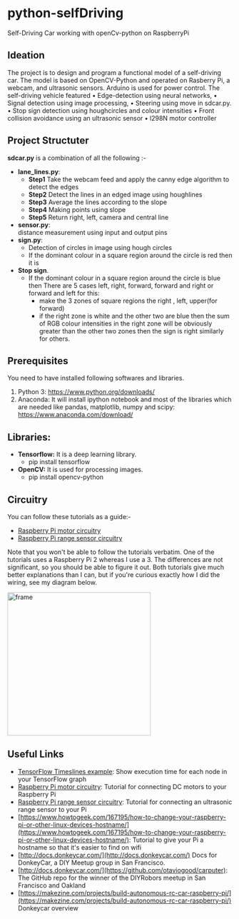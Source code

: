 # python-selfDriving
Self-Driving Car working with openCv-python on RaspberryPi

## Ideation
The project is to design and program a functional model of a self-driving car. The model is based on OpenCV-Python and operated on Rasberry Pi, a webcam, and ultrasonic sensors. Arduino is used for power control. The self-driving vehicle featured 
• Edge-detection using neural networks, 
• Signal detection using image processing,
• Steering using move in sdcar.py. 
• Stop sign detection using houghcircles and colour intensities 
• Front collision avoidance using an ultrasonic sensor 
• l298N motor controller 

## Project Structuter          
**sdcar.py** is a combination of all the following :-              
  * **lane_lines.py**:                  
    * **Step1** Take the webcam feed and apply the  canny  edge algorithm to detect the edges                 
    * **Step2** Detect the lines in an edged image using houghlines                  
    * **Step3** Average the lines according to the slope                 
    * **Step4** Making points using slope                  
    * **Step5** Return right, left, camera and central line               
  * **sensor.py**:                 
     distance measurement using input and output pins               
  * **sign.py**:                  
     * Detection of circles in image using hough circles                   
     * If the dominant colour in a square region around the circle is red then it is                    
  * **Stop sign**.                  
     * If the dominant colour in a square region around the circle is blue then 
There are 5 cases left, right, forward, forward and right or forward and left for this:     
       * make the 3 zones of square regions the right , left, upper(for forward)    
       * if the right zone is white and the other two are blue then the sum of RGB colour intensities in the right zone will be obviously greater than the other two zones then the sign is right similarly for others.   

## Prerequisites
You need to have installed following softwares and libraries.
1. Python 3: https://www.python.org/downloads/
2. Anaconda: It will install ipython notebook and most of the libraries which are needed like  pandas, matplotlib, numpy and scipy: https://www.anaconda.com/download/

## Libraries: 
* __Tensorflow:__ It is a deep learning library.
    * pip install tensorflow
* __OpenCV:__ It is used for processing images.
    * pip install opencv-python

       
## Circuitry

You can follow these tutorials as a guide:- 
* [Raspberry Pi motor circuitry](https://business.tutsplus.com/tutorials/controlling-dc-motors-using-python-with-a-raspberry-pi--cms-20051)
* [Raspberry Pi range sensor circuitry](https://www.modmypi.com/blog/hc-sr04-ultrasonic-range-sensor-on-the-raspberry-pi)

Note that you won't be able to follow the tutorials verbatim. One of the tutorials uses a Raspberry Pi 2 whereas I use a 3. The differences are not significant, so you should be able to figure it out. Both tutorials give much better explanations than I can, but if you're curious exactly how I did the wiring, see my diagram below. 

<img width="321" alt="frame" src="https://user-images.githubusercontent.com/8901244/30244462-0e34e4be-9573-11e7-8ea8-81f1203c9492.png">

## Useful Links

* [TensorFlow Timeslines example](https://stackoverflow.com/documentation/tensorflow/3850/measure-the-execution-time-of-individual-operations#t=201707090002297903596 ): Show execution time for each node in your TensorFlow graph
* [Raspberry Pi motor circuitry](https://business.tutsplus.com/tutorials/controlling-dc-motors-using-python-with-a-raspberry-pi--cms-20051): Tutorial for connecting DC motors to your Raspberry Pi
* [Raspberry Pi range sensor circuitry](https://www.modmypi.com/blog/hc-sr04-ultrasonic-range-sensor-on-the-raspberry-pi): Tutorial for connecting an ultrasonic range sensor to your Pi
* [https://www.howtogeek.com/167195/how-to-change-your-raspberry-pi-or-other-linux-devices-hostname/](https://www.howtogeek.com/167195/how-to-change-your-raspberry-pi-or-other-linux-devices-hostname/): Tutorial to give your Pi a hostname so that it's easier to find on wifi
* [http://docs.donkeycar.com/](http://docs.donkeycar.com/) Docs for DonkeyCar, a DIY Meetup group in San Francisco. 
* [http://docs.donkeycar.com/](https://github.com/otaviogood/carputer): The GitHub repo for the winner of the DIYRobors meetup in San Francisco and Oakland
* [https://makezine.com/projects/build-autonomous-rc-car-raspberry-pi/](https://makezine.com/projects/build-autonomous-rc-car-raspberry-pi/) Donkeycar overview



